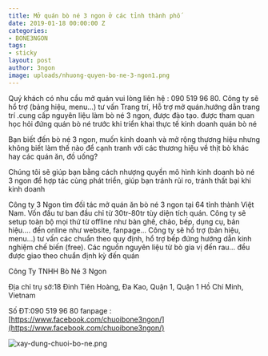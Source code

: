 ```yaml
---
title: Mở quán bò né 3 ngon ở các tỉnh thành phố
date: 2019-01-18 00:00:00 Z
categories:
- BONE3NGON
tags:
- sticky
layout: post
author: 3ngon
image: uploads/nhuong-quyen-bo-ne-3-ngon1.png
---
```


 Quý khách có nhu cầu mở quán vui lòng liên hệ : 090 519 96 80. Công ty sẽ hổ trợ (bảng hiệu, menu…) tư vấn Trang trí, Hỗ trợ mở quán.hướng dẫn trang trí .cung cấp nguyên liệu làm bò né 3 ngon, được đào tạo. được tham quan học hỏi đứng quán bò né trước khi triển khai thực tế kinh doanh quán bò né


Bạn biết đến bò né 3 ngon, muốn kinh doanh và mở rộng thương hiệu nhưng không biết làm thế nào để cạnh tranh với các thương hiệu về thịt bò khác hay các quán ăn, đồ uống?

Chúng tôi sẽ giúp bạn bằng cách nhượng quyền mô hình kinh doanh bò né 3 ngon để hợp tác cùng phát triển, giúp bạn tránh rủi ro, tránh thất bại khi kinh doanh

Công ty 3 Ngon tìm đối tác mở quán ăn bò né  3 ngon tại 64 tỉnh thành Việt Nam.
Vốn đầu tư ban đầu chỉ từ 30tr-80tr tùy diện tích quán. Công ty sẽ setup toàn bộ mọi thứ từ offline như bàn ghế, chảo, bếp, dụng cụ, bản hiệu…. đến online như website, fanpage… 
Công ty sẽ hổ trợ (bản hiệu, menu…) tư vấn các chuẩn theo quy định, hổ trợ bếp đứng hướng dẫn kinh nghiệm chế biến (free). Các nguồn nguyên liệu từ bò gia vị đến rau… đều được giao theo chuẩn định kỳ đến quán

Công Ty TNHH Bò Né 3 Ngon

Địa chỉ trụ sở:18 Đinh Tiên Hoàng, Đa Kao, Quận 1, Quận 1 Hồ Chí Minh, Vietnam

Số ĐT:090 519 96 80
fanpage :[https://www.facebook.com/chuoibone3ngon/](https://www.facebook.com/chuoibone3ngon/)

![xay-dung-chuoi-bo-ne.png](/uploads/xay-dung-chuoi-bo-ne.png)

